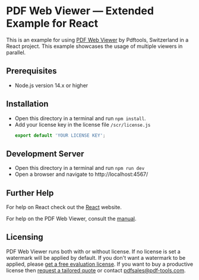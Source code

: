 # PDF Web Viewer — Extended Example for React

This is an example for using [PDF Web Viewer](https://www.pdf-tools.com/products/viewing-printing/pdf-web-viewer/) by Pdftools, Switzerland in a React project. This example showcases the usage of multiple viewers in parallel.

## Prerequisites

- Node.js version 14.x or higher

## Installation

- Open this directory in a terminal and run `npm install`.
- Add your license key in the license file `/scr/license.js`
  ```javascript
  export default 'YOUR LICENSE KEY';
  ```

## Development Server

- Open this directory in a terminal and run `npm run dev`
- Open a browser and navigate to http://localhost:4567/

## Further Help

For help on React check out the [React](https://reactjs.org/) website.

For help on the PDF Web Viewer, consult the [manual](https://www.pdf-tools.com/public/downloads/manuals/PdfWebViewer.pdf).

## Licensing

PDF Web Viewer runs both with or without license. If no license is set a watermark will be applied by default. If you don't want a watermark to be applied, please [get a free evaluation license](https://www.pdf-tools.com/free-trial/?product_code=_VIEWWEB). If you want to buy a productive license then [request a tailored quote](https://www.pdf-tools.com/contact/?product_code=_VIEWWEB) or contact pdfsales@pdf-tools.com.
